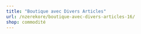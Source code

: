 ```yaml
---
title: "Boutique avec Divers Articles"
url: /nzerekore/boutique-avec-divers-articles-16/
shop: commodité
---
```

